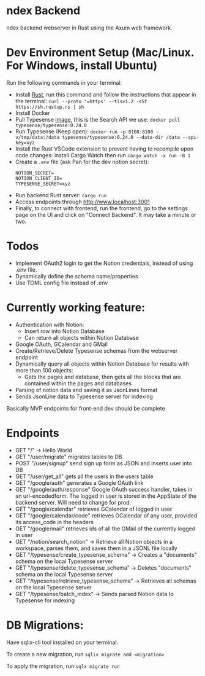 # ndex Backend

ndex backend webserver in Rust using the Axum web framework.

# Dev Environment Setup (Mac/Linux. For Windows, install Ubuntu)

Run the following commands in your terminal:

- Install [Rust](https://www.rust-lang.org/tools/install), run this command and follow the instructions that appear in the terminal: `curl --proto '=https' --tlsv1.2 -sSf https://sh.rustup.rs | sh`
- Install Docker
- Pull Typesense [image](https://hub.docker.com/r/typesense/typesense), this is the Search API we use: `docker pull typesense/typesense:0.24.0`
- Run Typesense (Keep open): `docker run -p 8108:8108 -v/tmp/data:/data typesense/typesense:0.24.0 --data-dir /data --api-key=xyz`
- Install the Rust VSCode extension to prevent having to recompile upon code changes: install Cargo Watch then run `cargo watch -x run -B 1`
- Create a `.env` file (ask Pan for the dev notion secret):
  ```
  NOTION_SECRET=
  NOTION_CLIENT_ID=
  TYPESENSE_SECRET=xyz
  ```
- Run backend Rust server: `cargo run`
- Access endpoints through http://www.localhost:3001
- Finally, to connect with frontend, run the frontend, go to the settings page on the UI and click on "Connect Backend". It may take a minute or two.

# Todos

- Implement OAuth2 login to get the Notion credentials, instead of using .env file.
- Dynamically define the schema name/properties
- Use TOML config file instead of .env

# Currently working feature:

- Authentication with Notion:
  - Insert row into Notion Database
  - Can return all objects within Notion Database
- Google OAuth, GCalendar and GMail
- Create/Retrieve/Delete Typesense schemas from the webserver endpoint
- Dynamically query all objects within Notion Database for results with more than 100 objects:
  - Gets the pages and database, then gets all the blocks that are contained within the pages and databases
- Parsing of notion data and saving it as JsonLines format
- Sends JsonLine data to Typesense server for indexing

Basically MVP endpoints for front-end dev should be complete

# Endpoints

- GET "/" -> Hello World
- GET "/user/migrate" migrates tables to DB
- POST "/user/signup" send sign up form as JSON and inserts user into DB
- GET "/user/get_all" gets all the users in the users table
- GET "/google/auth" generates a Google OAuth link
- GET "/google/auth/response" Google OAuth success handler, takes in an url-encodedform. The logged in user is stored in the AppState of the backend server. Will need to change for prod.
- GET "/google/calendar" retrieves GCalendar of logged in user
- GET "/google/calendar/code" retrieves GCalendar of any user, provided its access_code in the headers
- GET "/google/mail" retrieves ids of all the GMail of the currently logged in user
- GET "/notion/search_notion" -> Retrieve all Notion objects in a workspace, parses them, and saves them in a JSONL file locally
- GET "/typesense/create_typesense_schema" -> Creates a "documents" schema on the local Typesense server
- GET "/typesense/delete_typesense_schema" -> Deletes "documents" schema on the local Typesense server
- GET "/typesense/retrieve_typesense_schema" -> Retrieves all schemas on the local Typesense server
- GET "/typesense/batch_index" -> Sends parsed Notion data to Typesense for indexing

# DB Migrations:

Have sqlix-cli tool installed on your terminal.

To create a new migration, run `sqlix migrate add <migration>`

To apply the migration, run `sqlx migrate run`
